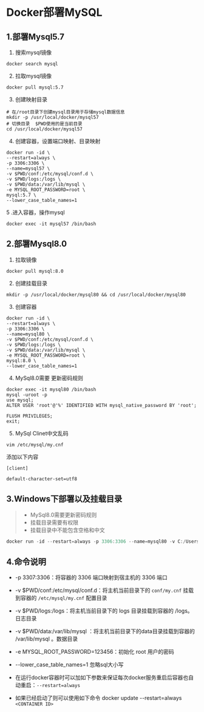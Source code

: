 # Docker部署MySQL

## 1.部署Mysql5.7

1. 搜索mysql镜像

```shell
docker search mysql
```

2. 拉取mysql镜像

```shell
docker pull mysql:5.7
```
3. 创建映射目录

```shell
# 在/root目录下创建mysql目录用于存储mysql数据信息
mkdir -p /usr/local/docker/mysql57
# 切换目录  $PWD使用的是当前目录
cd /usr/local/docker/mysql57
```
4. 创建容器，设置端口映射、目录映射

```shell
docker run -id \
--restart=always \
-p 3306:3306 \
--name=mysql57 \
-v $PWD/conf:/etc/mysql/conf.d \
-v $PWD/logs:/logs \
-v $PWD/data:/var/lib/mysql \
-e MYSQL_ROOT_PASSWORD=root \
mysql:5.7 \
--lower_case_table_names=1
```
5 .进入容器，操作mysql

```shell
docker exec -it mysql57 /bin/bash
```

## 2.部署Mysql8.0

1. 拉取镜像

```shell
docker pull mysql:8.0
```
2. 创建挂载目录

```shell
mkdir -p /usr/local/docker/mysql80 && cd /usr/local/docker/mysql80
```

3. 创建容器

```shell
docker run -id \
--restart=always \
-p 3306:3306 \
--name=mysql80 \
-v $PWD/conf:/etc/mysql/conf.d \
-v $PWD/logs:/logs \
-v $PWD/data:/var/lib/mysql \
-e MYSQL_ROOT_PASSWORD=root \
mysql:8.0 \
--lower_case_table_names=1
```

4. MySql8.0需要 更新密码规则

```shell
docker exec -it mysql80 /bin/bash
mysql -uroot -p
use mysql;
ALTER USER 'root'@'%' IDENTIFIED WITH mysql_native_password BY 'root';

FLUSH PRIVILEGES; 
exit;
```

5. MySql Clinet中文乱码
```shell
vim /etc/mysql/my.cnf
```
添加以下内容
```
[client]

default-character-set=utf8
```

## 3.Windows下部署以及挂载目录

> - MySql8.0需要更新密码规则
> - 挂载目录需要有权限
> - 挂载目录中不能包含空格和中文

```powershell
docker run -id --restart=always -p 3306:3306 --name=mysql80 -v C:/Users/dousx/.data/.docker/mysql/conf:/etc/mysql/conf.d -v C:/Users/dousx/.data/.docker/mysql/logs:/logs -v C:/Users/dousx/.data/.docker/mysql/data:/var/lib/mysql -e MYSQL_ROOT_PASSWORD=root mysql:8.0 --lower_case_table_names=1
```
## 4.命令说明

- -p 3307:3306：将容器的 3306 端口映射到宿主机的 3306 端口

- -v $PWD/conf:/etc/mysql/conf.d：将主机当前目录下的 `conf/my.cnf` 挂载到容器的 `/etc/mysql/my.cnf`
  配置目录

- -v $PWD/logs:/logs：将主机当前目录下的 logs 目录挂载到容器的 /logs。日志目录

- -v $PWD/data:/var/lib/mysql ：将主机当前目录下的data目录挂载到容器的 /var/lib/mysql 。数据目录

- -e MYSQL_ROOT_PASSWORD=123456：初始化 root 用户的密码

- --lower_case_table_names=1 忽略sql大小写

- 在运行docker容器时可以加如下参数来保证每次docker服务重启后容器也自动重启：`--restart=always`

- 如果已经启动了则可以使用如下命令 docker update --restart=always `<CONTAINER ID>`